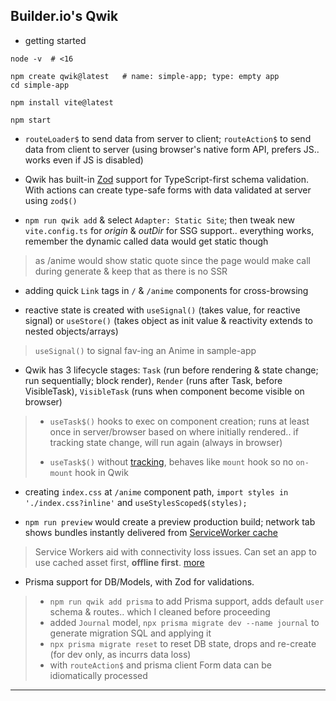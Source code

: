 
## Builder.io's Qwik

* getting started

```
node -v  # <16

npm create qwik@latest   # name: simple-app; type: empty app
cd simple-app

npm install vite@latest

npm start
```

* `routeLoader$` to send data from server to client; `routeAction$` to send data from client to server (using browser's native form API, prefers JS.. works even if JS is disabled)

* Qwik has built-in [Zod](https://zod.dev/) support for TypeScript-first schema validation. With actions can create type-safe forms with data validated at server using `zod$()`

* `npm run qwik add` & select `Adapter: Static Site`; then tweak new `vite.config.ts` for *origin* & *outDir* for SSG support.. everything works, remember the dynamic called data would get static though

> as /anime would show static quote since the page would make call during generate & keep that as there is no SSR

* adding quick `Link` tags in `/` & `/anime` components for cross-browsing

* reactive state is created with `useSignal()` (takes value, for reactive signal) or `useStore()` (takes object as init value & reactivity extends to nested objects/arrays)

> `useSignal()` to signal fav-ing an Anime in sample-app

* Qwik has 3 lifecycle stages: `Task` (run before rendering & state change; run sequentially; block render), `Render` (runs after Task, before VisibleTask), `VisibleTask` (runs when component become visible on browser)

> * `useTask$()` hooks to exec on component creation; runs at least once in server/browser based on where initially rendered.. if tracking state change, will run again (always in browser)
>
> * `useTask$()` without [tracking](https://qwik.builder.io/docs/components/tasks/#track), behaves like `mount` hook so no `on-mount` hook in Qwik

* creating `index.css` at `/anime` component path, `import styles in './index.css?inline'` and `useStylesScoped$(styles);`

* `npm run preview` would create a preview production build; network tab shows bundles instantly delivered from [ServiceWorker cache](https://qwik.builder.io/docs/advanced/speculative-module-fetching/)

> Service Workers aid with connectivity loss issues. Can set an app to use cached asset first, **offline first**. [more](https://developer.mozilla.org/en-US/docs/Web/API/Service_Worker_API/Using_Service_Workers)

* Prisma support for DB/Models, with Zod for validations.

> * `npm run qwik add prisma` to add Prisma support, adds default `user` schema & routes.. which I cleaned before proceeding
> * added `Journal` model, `npx prisma migrate dev --name journal` to generate migration SQL and applying it
> * `npx prisma migrate reset` to reset DB state, drops and re-create (for dev only, as incurrs data loss)
> * with `routeAction$` and prisma client Form data can be idiomatically processed

---
